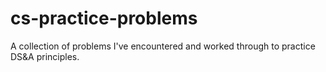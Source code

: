 # cs-practice-problems
A collection of problems I've encountered and worked through to practice DS&A principles.